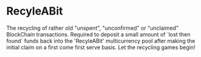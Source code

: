 # RecyleABit
The recycling of rather old "unspent", "unconfirmed" or "unclaimed" BlockChain transactions. Required to deposit a small amount of ´lost then found´ funds back into the 'RecyleABit' multicurrency pool after making the initial claim on a first come first serve basis. Let the recycling games begin!
